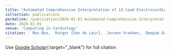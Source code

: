 ```yaml
---
title: "Automated Comprehensive Interpretation of 12-lead Electrocardiograms Using Pre-trained Exponentially Dilated Causal Convolutional Neural Networks"
collection: publications
permalink: /publication/2020-01-01-Automated-Comprehensive-Interpretation-of-12-lead-Electrocardiograms-Using-Pre-trained-Exponentially-Dilated-Causal-Convolutional-Neural-Networks
date: 2020-01-01
venue: 'Computing in Cardiology'
citation: ' Max Bos,  Rutger {Van de Leur},  Jeroen Vranken,  Deepak Gupta,  Pim {Van der Harst},  Pieter Doevendans,  R. {Van Es}, &quot;Automated Comprehensive Interpretation of 12-lead Electrocardiograms Using Pre-trained Exponentially Dilated Causal Convolutional Neural Networks.&quot; Computing in Cardiology, 2020.'
---
```

Use [Google Scholar](https://scholar.google.com/scholar?q=Automated+Comprehensive+Interpretation+of+12+lead+Electrocardiograms+Using+Pre+trained+Exponentially+Dilated+Causal+Convolutional+Neural+Networks){:target="_blank"} for full citation